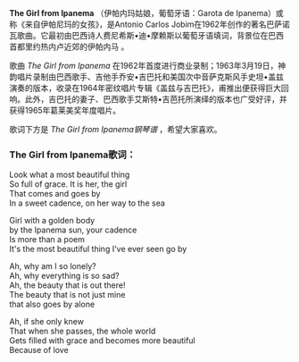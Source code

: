 

**The Girl from Ipanema** （伊帕内玛姑娘，葡萄牙语：Garota de
Ipanema）或称《来自伊帕尼玛的女孩》，是Antonio Carlos
Jobim在1962年创作的著名巴萨诺瓦歌曲。它最初由巴西诗人费尼希斯•迪•摩赖斯以葡萄牙语填词，背景位在巴西首都里约热内卢近郊的伊帕内马 。

  
歌曲 _The Girl from Ipanema_
在1962年首度进行商业录制；1963年3月19日，神韵唱片录制由巴西歌手、吉他手乔安•吉巴托和美国次中音萨克斯风手史坦•盖兹演奏的版本，收录在1964年密纹唱片专辑《盖兹与吉巴托》，甫推出便获得巨大回响。此外，吉巴托的妻子、巴西歌手艾斯特•吉芭托所演绎的版本也广受好评，并获得1965年葛莱美奖年度唱片。

  
歌词下方是 _The Girl from Ipanema钢琴谱_ ，希望大家喜欢。

### The Girl from Ipanema歌词：

Look what a most beautiful thing  
So full of grace. It is her, the girl  
That comes and goes by  
In a sweet cadence, on her way to the sea  
  
Girl with a golden body  
by the Ipanema sun, your cadence  
Is more than a poem  
It's the most beautiful thing I've ever seen go by  
  
Ah, why am I so lonely?  
Ah, why everything is so sad?  
Ah, the beauty that is out there!  
The beauty that is not just mine  
that also goes by alone  
  
Ah, if she only knew  
That when she passes, the whole world  
Gets filled with grace and becomes more beautiful  
Because of love

